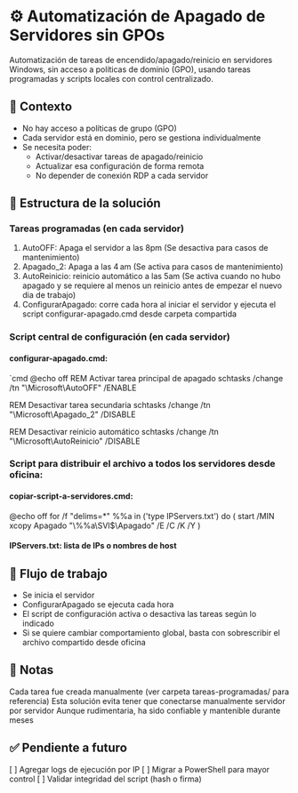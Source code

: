 # ⚙️ Automatización de Apagado de Servidores sin GPOs

Automatización de tareas de encendido/apagado/reinicio en servidores Windows, sin acceso a políticas de dominio (GPO), usando tareas programadas y scripts locales con control centralizado.

## 🧠 Contexto

- No hay acceso a políticas de grupo (GPO)
- Cada servidor está en dominio, pero se gestiona individualmente
- Se necesita poder:
  - Activar/desactivar tareas de apagado/reinicio
  - Actualizar esa configuración de forma remota
  - No depender de conexión RDP a cada servidor

## 📂 Estructura de la solución

### Tareas programadas (en cada servidor)

1. AutoOFF: Apaga el servidor a las 8pm    (Se desactiva para casos de mantenimiento)
2. Apagado_2: Apaga a las 4 am    (Se activa para casos de mantenimiento)
3. AutoReinicio: reinicio automático a las 5am    (Se activa cuando no hubo apagado y se requiere al menos un reinicio antes de empezar el nuevo dia de trabajo)
4. ConfigurarApagado: corre cada hora al iniciar el servidor y ejecuta el script configurar-apagado.cmd desde carpeta compartida

### Script central de configuración (en cada servidor) 
#### configurar-apagado.cmd:

`cmd
@echo off
REM Activar tarea principal de apagado
schtasks /change /tn "\Microsoft\AutoOFF" /ENABLE

REM Desactivar tarea secundaria
schtasks /change /tn "\Microsoft\Apagado_2" /DISABLE

REM Desactivar reinicio automático
schtasks /change /tn "\Microsoft\AutoReinicio" /DISABLE


### Script para distribuir el archivo a todos los servidores desde oficina:
#### copiar-script-a-servidores.cmd:

@echo off for /f "delims=*" %%a in ('type IPServers.txt') do ( start /MIN xcopy Apagado "\\%%a\SVI$\Apagado" /E /C /K /Y ) 


#### IPServers.txt: lista de IPs o nombres de host


## 🔁 Flujo de trabajo
- Se inicia el servidor
- ConfigurarApagado se ejecuta cada hora
- El script de configuración activa o desactiva las tareas según lo indicado
- Si se quiere cambiar comportamiento global, basta con sobrescribir el archivo compartido desde oficina

## 📝 Notas
Cada tarea fue creada manualmente (ver carpeta tareas-programadas/ para referencia)
Esta solución evita tener que conectarse manualmente servidor por servidor
Aunque rudimentaria, ha sido confiable y mantenible durante meses

## ✅ Pendiente a futuro
[ ] Agregar logs de ejecución por IP
[ ] Migrar a PowerShell para mayor control
[ ] Validar integridad del script (hash o firma)